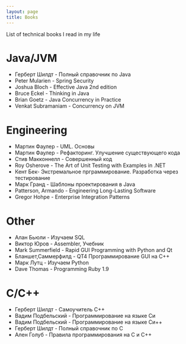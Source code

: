 ```yaml
---
layout: page
title: Books
---
```


List of technical books I read in my life


Java/JVM
====
* Герберт Шилдт -  Полный справочник по Java
* Peter Mularien - Spring Security
* Joshua Bloch - Effective Java 2nd edition
* Bruce Eckel - Thinking in Java
* Brian Goetz - Java Concurrency in Practice
* Venkat Subramaniam - Concurrency on JVM

Engineering
====
* Мартин Фаулер - UML. Основы
* Мартин Фаулер - Рефакторинг. Улучшение существующего кода
* Стив Макконнелл - Совершенный код
* Roy Osherove - The Art of Unit Testing with Examples in .NET
* Кент Бек- Экстремальное прграммирование. Разработка через тестирование
* Марк Гранд - Шаблоны проектирования в Java
* Patterson, Armando - Engineering Long-Lasting Software
* Gregor Hohpe - Enterprise Integration Patterns

Other
====
* Алан Бьюли - Изучаем SQL
* Виктор Юров - Assembler, Учебник
* Mark Summerfield - Rapid GUI Programming with Python and Qt
* Бланшет,Саммерфилд - QT4 Программирование GUI на C++
* Марк Лутц - Изучаем Python
* Dave Thomas - Programming Ruby 1.9

C/C++
====
* Герберт Шилдт - Самоучитель С++
* Вадим Подбельский - Программирование на языке Си
* Вадим Подбельский - Программирование на языке Си++
* Герберт Шилдт - Полный справочник по С
* Ален Голуб - Правила программирования на C и С++

